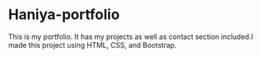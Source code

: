 # Haniya-portfolio
This is my portfolio.
It has my projects as well as contact section included.I made this project using HTML, CSS, and Bootstrap.
